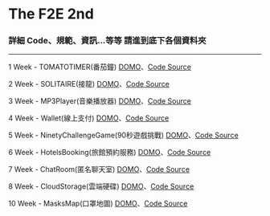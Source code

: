 # The F2E 2nd

### 詳細 Code、規範、資訊...等等 請進到底下各個資料夾

<hr>

1 Week - TOMATOTIMER(番茄鐘) <a href="https://rexhung0302.github.io/The-F2E-Challenge/tomatoTimer/dist/index.html#/index">DOMO</a>、<a href="https://github.com/RexHung0302/The-F2E-Challenge/tree/master/tomatoTimer">Code Source</a>

2 Week - SOLITAIRE(接龍) <a href="https://rexhung0302.github.io/The-F2E-Challenge/solitaire/dist/index.html#/index">DOMO</a>、<a href="https://github.com/RexHung0302/The-F2E-Challenge/tree/master/solitaire">Code Source</a>

3 Week - MP3Player(音樂播放器) <a href="https://rexhung0302.github.io/The-F2E-Challenge/mp3player/dist/index.html#/index">DOMO</a>、<a href="https://github.com/RexHung0302/The-F2E-Challenge/tree/master/mp3player">Code Source</a>

4 Week - Wallet(線上支付) <a href="https://rexhung0302.github.io/The-F2E-Challenge/wallet/dist/index.html#/index">DOMO</a>、<a href="https://github.com/RexHung0302/The-F2E-Challenge/tree/master/wallet">Code Source</a>

5 Week - NinetyChallengeGame(90秒遊戲挑戰) <a href="https://rexhung0302.github.io/The-F2E-Challenge/NinetyChallengeGame/index">DOMO</a>、<a href="https://github.com/RexHung0302/The-F2E-Challenge/tree/master/NinetyChallengeGame">Code Source</a>

6 Week - HotelsBooking(旅館預約服務) <a href="https://rexhung0302.github.io/The-F2E-Challenge/hotelsbooking/dist/index.html#/hotelsbooking/index">DOMO</a>、<a href="https://github.com/RexHung0302/The-F2E-Challenge/tree/master/hotelsbooking">Code Source</a>

7 Week - ChatRoom(匿名聊天室) <a href="https://rexhung0302.github.io/The-F2E-Challenge/chatroom/dist/index.html#/login">DOMO</a>、<a href="https://github.com/RexHung0302/The-F2E-Challenge/tree/master/chatroom">Code Source</a>

8 Week - CloudStorage(雲端硬碟) <a href="https://rexhung0302.github.io/The-F2E-Challenge/cloudstorage/dist/index.html#/index">DOMO</a>、<a href="https://github.com/RexHung0302/The-F2E-Challenge/tree/master/cloudstorage">Code Source</a>

10 Week - MasksMap(口罩地圖) <a href="https://rexhung0302.github.io/The-F2E-Challenge/masks-map/dist/index.html#/masksMap/index">DOMO</a>、<a href="https://github.com/RexHung0302/The-F2E-Challenge/tree/master/masksmap">Code Source</a>